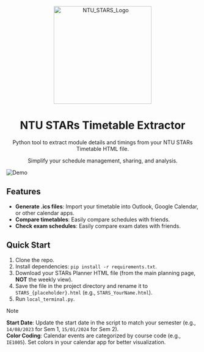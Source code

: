 <p align="center">
  <img width="256" height="256" alt="NTU_STARS_Logo" src="https://github.com/user-attachments/assets/3280a11d-d212-43c0-a76a-33f6d562ad6b" />
</p>


<h1 align="center">
  NTU STARs Timetable Extractor 
</h1>
<p align="center">
  Python tool to extract module details and timings from your NTU STARs Timetable HTML file.
</p>
<p align="center">
  Simplify your schedule management, sharing, and analysis.  
</p>

![Demo](https://github.com/NabilAidilreza/NTU_STARS_Project/assets/58650657/97596935-beaa-4098-ba9c-eefd5cbf31ef)  

## Features  
- **Generate .ics files**: Import your timetable into Outlook, Google Calendar, or other calendar apps.  
- **Compare timetables**: Easily compare schedules with friends.
- **Check exam schedules**: Easily compare exam dates with friends.

## Quick Start  
1. Clone the repo.  
2. Install dependencies: `pip install -r requirements.txt`.  
3. Download your STARs Planner HTML file (from the main planning page, **NOT** the weekly view).
4. Save the file in the project directory and rename it to `STARS_{placeholder}.html` (e.g., `STARS_YourName.html`).  
5. Run `local_terminal.py`.  

> [!NOTE]
> **Start Date**: Update the start date in the script to match your semester (e.g., `14/08/2023` for Sem 1, `15/01/2024` for Sem 2).  
> **Color Coding**: Calendar events are categorized by course code (e.g., `IE1005`). Set colors in your calendar app for better visualization.  

